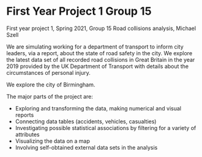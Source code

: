 # First Year Project 1 Group 15
First year project 1, Spring 2021, Group 15
Road collisions analysis, Michael Szell

We are simulating working for a department of transport to inform city leaders, via a report,
about the state of road safety in the city. We explore the latest data set of all recorded 
road collisions in Great Britain in the year 2019 provided by the UK Department of Transport 
with details about the circumstances of personal injury.


We explore the city of Birmingham.

The major parts of the project are:
- Exploring and transforming the data, making numerical and visual reports
- Connecting data tables (accidents, vehicles, casualties)
- Investigating possible statistical associations by filtering for a variety of attributes
- Visualizing the data on a map
- Involving self-obtained external data sets in the analysis

